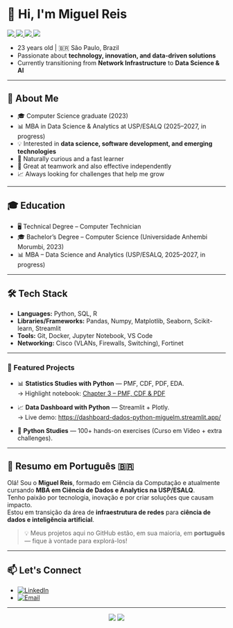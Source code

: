 # 👋 Hi, I'm Miguel Reis  
<p>
  <a href="https://www.python.org/">
    <img src="https://img.shields.io/badge/Python-3.10%2B-3776AB?logo=python&logoColor=white"/>
  </a>
  <a href="https://pandas.pydata.org/">
    <img src="https://img.shields.io/badge/Pandas-Data%20Analysis-150458?logo=pandas&logoColor=white"/>
  </a>
  <a href="https://jupyter.org/">
    <img src="https://img.shields.io/badge/Jupyter-Notebook-F37626?logo=jupyter&logoColor=white"/>
  </a>
  <a href="https://streamlit.io/">
    <img src="https://img.shields.io/badge/Streamlit-Dashboard-FF4B4B?logo=streamlit&logoColor=white"/>
  </a>
</p>

- 23 years old | 🇧🇷 São Paulo, Brazil  
- Passionate about **technology, innovation, and data-driven solutions**  
- Currently transitioning from **Network Infrastructure** to **Data Science & AI**  

---

## 🚀 About Me
- 🎓 Computer Science graduate (2023)  
- 📊 MBA in Data Science & Analytics at USP/ESALQ (2025–2027, in progress)  
- 💡 Interested in **data science, software development, and emerging technologies**  
- 🔎 Naturally curious and a fast learner  
- 🤝 Great at teamwork and also effective independently
- 📈 Always looking for challenges that help me grow  

---

## 🎓 Education
- 🖥️ Technical Degree – Computer Technician  
- 🎓 Bachelor’s Degree – Computer Science (Universidade Anhembi Morumbi, 2023)  
- 📊 MBA – Data Science and Analytics (USP/ESALQ, 2025–2027, in progress)  

---

## 🛠 Tech Stack
- **Languages:** Python, SQL, R
- **Libraries/Frameworks:** Pandas, Numpy, Matplotlib, Seaborn, Scikit-learn, Streamlit  
- **Tools:** Git, Docker, Jupyter Notebook, VS Code  
- **Networking:** Cisco (VLANs, Firewalls, Switching), Fortinet  

---

### 📂 Featured Projects
- 📊 **Statistics Studies with Python** — PMF, CDF, PDF, EDA.  
  → Highlight notebook: [Chapter 3 – PMF, CDF & PDF](https://github.com/MiguelReisM/estatistica_estudos/blob/main/notebooks/03_pmf_cdf_pdf.ipynb)

- 📈 **Data Dashboard with Python** — Streamlit + Plotly.  
  → Live demo: https://dashboard-dados-python-miguelm.streamlit.app/

- 🐍 **Python Studies** — 100+ hands-on exercises (Curso em Vídeo + extra challenges).

---

## 📝 Resumo em Português 🇧🇷
Olá! Sou o **Miguel Reis**, formado em Ciência da Computação e atualmente cursando **MBA em Ciência de Dados e Analytics na USP/ESALQ**.  
Tenho paixão por tecnologia, inovação e por criar soluções que causam impacto.  
Estou em transição da área de **infraestrutura de redes** para **ciência de dados e inteligência artificial**.  

> 💡 Meus projetos aqui no GitHub estão, em sua maioria, em **português** — fique à vontade para explorá-los!

---

## 📫 Let's Connect
- [![LinkedIn](https://img.shields.io/badge/LinkedIn-MiguelReisM-0A66C2?logo=linkedin&logoColor=white)](https://www.linkedin.com/in/miguel-reis-1010b199/)
- [![Email](https://img.shields.io/badge/Email-miguelreism@hotmail.com-333?logo=gmail&logoColor=white)](mailto:miguelreism@hotmail.com)

---
<p align="center">
  <img src="https://github-readme-stats.vercel.app/api?username=MiguelReisM&show_icons=true&theme=tokyonight"/>
  <img src="https://github-readme-stats.vercel.app/api/top-langs/?username=MiguelReisM&layout=compact&theme=tokyonight"/>
</p>
